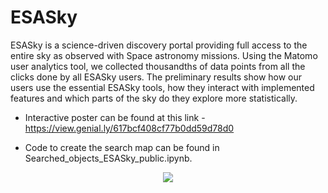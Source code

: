 # ESASky

ESASky is a science-driven discovery portal providing full access to the entire sky as observed with Space astronomy missions. Using the Matomo user analytics tool, we collected thousandths of data points from all the clicks done by all ESASky users. The preliminary results show how our users use the essential ESASky tools, how they interact with implemented features and which parts of the sky do they explore more statistically.

- Interactive poster can be found at this link - https://view.genial.ly/617bcf408cf77b0dd59d78d0

- Code to create the search map can be found in Searched_objects_ESASky_public.ipynb. 

<p align="center"><img src="poster.png"></p>


